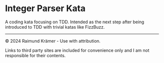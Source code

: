 # Integer Parser Kata

A coding kata focusing on TDD. Intended as the next step after being introduced to TDD with trivial katas like FizzBuzz.

___

© 2024 Raimund Krämer - Use with attribution.

Links to third party sites are included for convenience only and I am not responsible for their contents.
